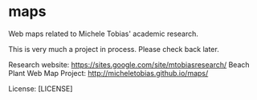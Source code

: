 maps
====

Web maps related to Michele Tobias' academic research.

This is very much a project in process.  Please check back later.

Research website: https://sites.google.com/site/mtobiasresearch/
Beach Plant Web Map Project: http://micheletobias.github.io/maps/

License: [LICENSE]
